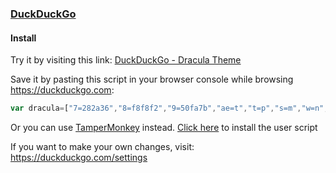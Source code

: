 ### [DuckDuckGo](https://duckduckgo.com)

#### Install

Try it by visiting this link: [DuckDuckGo - Dracula Theme](https://duckduckgo.com/?k7=282a36&k8=f8f8f2&k9=50fa7b&kae=t&kt=p&ks=m&kw=n&km=l&ko=s&kj=282a36&ka=p&kaa=bd93f9&ku=-1&kx=f1fa8c&ky=44475a&kaf=1&kai=1&kf=1)

Save it by pasting this script in your browser console while browsing https://duckduckgo.com:

```js
var dracula=["7=282a36","8=f8f8f2","9=50fa7b","ae=t","t=p","s=m","w=n","m=l","o=s","j=282a36","a=p","aa=bd93f9","u=-1","x=f1fa8c","y=44475a","af=1","ai=1","f=1"];for(var i=0;i<dracula.length;i++)document.cookie=dracula[i];alert('Appearance settings have successfully been updated!');location.reload();
```

Or you can use [TamperMonkey](https://www.tampermonkey.net) instead. [Click here](https://github.com/dracula/duckduckgo/raw/master/monkeyscript.user.js) to install the user script

If you want to make your own changes, visit: https://duckduckgo.com/settings
